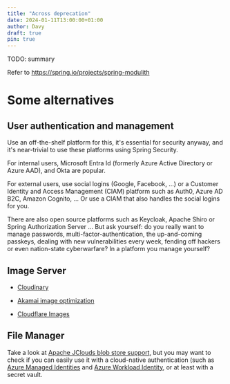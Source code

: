 ```yaml
---
title: "Across deprecation"
date: 2024-01-11T13:00:00+01:00
author: Davy
draft: true
pin: true
---
```


TODO: summary

<!--more-->


<!--
See also: https://confluence.hosted-tools.com/display/AX/Across+Alternatives
-->

Refer to https://spring.io/projects/spring-modulith


# Some alternatives

## User authentication and management

Use an off-the-shelf platform for this, it's essential for security
anyway, and it's near-trivial to use these platforms using Spring
Security.

For internal users, Microsoft Entra Id (formerly Azure Active
Directory or Azure AAD), and Okta are popular.

For external users, use social logins (Google, Facebook, ...) or a
Customer Identity and Access Management (CIAM) platform such as Auth0,
Azure AD B2C, Amazon Cognito, ... Or use a CIAM that also handles the
social logins for you.

There are also open source platforms such as Keycloak, Apache Shiro or
Spring Authorization Server ... But ask yourself: do you really want
to manage passwords, multi-factor-authentication, the up-and-coming
passkeys, dealing with new vulnerabilities every week, fending off
hackers or even nation-state cyberwarfare? In a platform you manage
yourself?


## Image Server

- [Cloudinary](https://cloudinary.com/)

- [Akamai image optimization](https://techdocs.akamai.com/ivm/docs/optimize-images)

- [Cloudflare Images](https://www.cloudflare.com/developer-platform/cloudflare-images/)


## File Manager

Take a look at [Apache JClouds blob store
support](https://jclouds.apache.org/start/blobstore/), but you may
want to check if you can easily use it with a cloud-native
authentication (such as [Azure Managed
Identities](https://learn.microsoft.com/en-us/entra/identity/managed-identities-azure-resources/overview)
and [Azure Workload
Identity](https://learn.microsoft.com/en-us/azure/aks/workload-identity-overview?tabs=java),
or at least with a secret vault.

<!--
Maybe mention:
https://en.wikipedia.org/wiki/Law_of_the_handicap_of_a_head_start (first-mover disadvantage)
https://nl.wikipedia.org/wiki/Wet_van_de_remmende_voorsprong
-->

